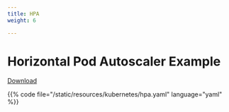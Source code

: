 ```yaml
---
title: HPA
weight: 6

---
```


# Horizontal Pod Autoscaler Example

[Download](/resources/kubernetes/hpa.yaml)

{{% code file="/static/resources/kubernetes/hpa.yaml" language="yaml" %}}